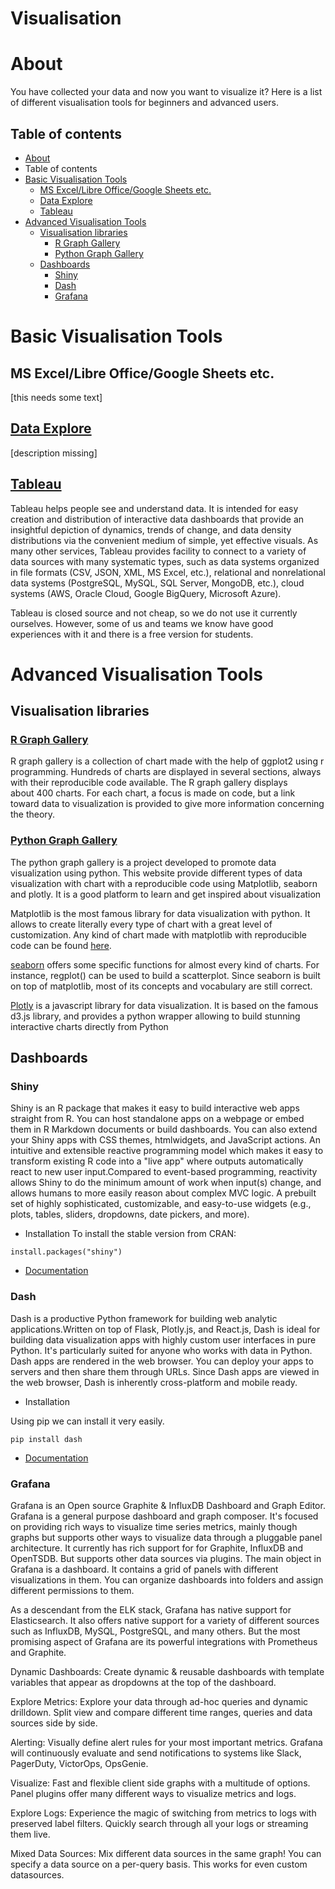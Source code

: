 # Visualisation

# About
You have collected your data and now you want to visualize it? Here is a list of different visualisation tools for beginners and advanced users.

## Table of contents
- [About](#about)
- Table of contents 
- [Basic Visualisation Tools](#basic-visualisation-tools)
   - [MS Excel/Libre Office/Google Sheets etc.](#msexcel)
   - [Data Explore](#data-explore)
   - [Tableau](#tableau)
- [Advanced Visualisation Tools](#advanced-visualisation-tools)
   - [Visualisation libraries](#visualisation-libraries)
      - [R Graph Gallery](#r-graph-gallery)
      - [Python Graph Gallery](#python-graph-gallery)
   - [Dashboards](#dashboards)
      - [Shiny](#shiny)
      - [Dash](#dash)
      - [Grafana](#grafana)

# Basic Visualisation Tools

## <a id="msexcel"></a>MS Excel/Libre Office/Google Sheets etc.

[this needs some text]

## [Data Explore](https://snapcraft.io/dataexplore)

[description missing]

## [Tableau](https://www.tableau.com/academic/students)

Tableau helps people see and understand data. It is intended for easy creation and distribution of interactive data dashboards that provide an insightful depiction of dynamics, trends of change, and data density distributions via the convenient medium of simple, yet effective visuals.
As many other services, Tableau provides facility to connect to a variety of data sources with many systematic types, such as data systems organized in file formats (CSV, JSON, XML, MS Excel, etc.), relational and nonrelational data systems (PostgreSQL, MySQL, SQL Server, MongoDB, etc.), cloud systems (AWS, Oracle Cloud, Google BigQuery, Microsoft Azure).

Tableau is closed source and not cheap, so we do not use it currently ourselves. However, some of us and teams we know have good experiences with it and there is a free version for students.

# Advanced Visualisation Tools

## Visualisation libraries

### [R Graph Gallery](https://www.r-graph-gallery.com/ggplot2-package.html)

R graph gallery is  a collection of chart made with the help of ggplot2 using r programming. Hundreds of charts are displayed in several sections, always with their reproducible code available. The R graph gallery displays about 400 charts. For each chart, a focus is made on code, but a link toward data to visualization is provided to give more information concerning the theory.


### [Python Graph Gallery](https://www.python-graph-gallery.com/)

The python graph gallery is a project developed to promote data visualization using python. This website provide different types of data visualization with chart with a reproducible code using  Matplotlib, seaborn and plotly. It is a good platform to learn and get inspired about visualization

Matplotlib is the most famous library for data visualization with python. It allows to create literally every type of chart with a great level of customization. Any kind of chart made with matplotlib with reproducible code can be found [here](https://www.python-graph-gallery.com/matplotlib/). 

[seaborn](https://www.python-graph-gallery.com/seaborn/) offers some specific functions for almost every kind of charts. For instance, regplot() can be used to build a scatterplot.
Since seaborn is built on top of matplotlib, most of its concepts and vocabulary are still correct.

[Plotly](https://www.python-graph-gallery.com/plotly/) is a javascript library for data visualization. It is based on the famous d3.js library, and provides a python wrapper allowing to build stunning interactive charts directly from Python

## Dashboards

### Shiny

Shiny is an R package that makes it easy to build interactive web apps straight from R. You can host standalone apps on a webpage or embed them in R Markdown documents or build dashboards. You can also extend your Shiny apps with CSS themes, htmlwidgets, and JavaScript actions.
An intuitive and extensible reactive programming model which makes it easy to transform existing R code into a "live app" where outputs automatically react to new user input.Compared to event-based programming, reactivity allows Shiny to do the minimum amount of work when input(s) change, and allows humans to more easily reason about complex MVC logic.
A prebuilt set of highly sophisticated, customizable, and easy-to-use widgets (e.g., plots, tables, sliders, dropdowns, date pickers, and more).


* Installation
To install the stable version from CRAN: 
```
install.packages("shiny")
```

* [Documentation](https://www.rdocumentation.org/packages/shiny/versions/1.6.0)

### Dash

Dash is a productive Python framework for building web analytic applications.Written on top of Flask, Plotly.js, and React.js, Dash is ideal for building data visualization apps with highly custom user interfaces in pure Python. It's particularly suited for anyone who works with data in Python. Dash apps are rendered in the web browser. You can deploy your apps to servers and then share them through URLs. Since Dash apps are viewed in the web browser, Dash is inherently cross-platform and mobile ready.

* Installation 

Using pip we can install it very easily.

```
pip install dash

```

* [Documentation](https://dash.plotly.com/)

### Grafana

Grafana is  an Open source Graphite & InfluxDB Dashboard and Graph Editor. Grafana is a general purpose dashboard and graph composer. It's focused on providing rich ways to visualize time series metrics, mainly though graphs but supports other ways to visualize data through a pluggable panel architecture. It currently has rich support for for Graphite, InfluxDB and OpenTSDB. But supports other data sources via plugins. The main object in Grafana is a dashboard. It contains a grid of panels with different visualizations in them. You can organize dashboards into folders and assign different permissions to them.

As a descendant from the ELK stack, Grafana has native support for Elasticsearch. It also offers native support for a variety of different sources such as InfluxDB, MySQL, PostgreSQL, and many others. But the most promising aspect of Grafana are its powerful integrations with Prometheus and Graphite.

Dynamic Dashboards: Create dynamic & reusable dashboards with template variables that appear as dropdowns at the top of the dashboard.

Explore Metrics: Explore your data through ad-hoc queries and dynamic drilldown. Split view and compare different time ranges, queries and data sources side by side.

Alerting: Visually define alert rules for your most important metrics. Grafana will continuously evaluate and send notifications to systems like Slack, PagerDuty, VictorOps, OpsGenie.

Visualize: Fast and flexible client side graphs with a multitude of options. Panel plugins offer many different ways to visualize metrics and logs.

Explore Logs: Experience the magic of switching from metrics to logs with preserved label filters. Quickly search through all your logs or streaming them live.

Mixed Data Sources: Mix different data sources in the same graph! You can specify a data source on a per-query basis. This works for even custom datasources.